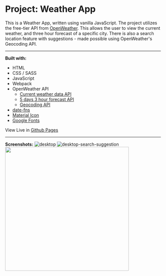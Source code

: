 # Project: Weather App

This is a Weather App, written using vanilla JavaScript. The project utilizes the free-tier API from [OpenWeather](https://openweathermap.org/). This allows the user to view the current weather, and three hour forecast of a specific city. There is also a search location feature with suggestions - made possible using OpenWeather's Geocoding API.

---

**Built with:**

- HTML
- CSS / SASS
- JavaScript
- Webpack
- OpenWeather API
  - [Current weather data API](https://openweathermap.org/current)
  - [5 days 3 hour forecast API](https://openweathermap.org/forecast5)
  - [Geocoding API](https://openweathermap.org/api/geocoding-api)
- [date-fns](https://date-fns.org/)
- [Material Icon](https://fonts.google.com/icons)
- [Google Fonts](https://fonts.google.com/)

View Live in [Github Pages](https://21ance.github.io/Weather-App/)

---

**Screenshots:**
![desktop](https://snipboard.io/8EWeak.jpg)
![desktop-search-suggestion](https://snipboard.io/YJrg8b.jpg)
<img src="https://snipboard.io/0pC6AQ.jpg" width="400px">
